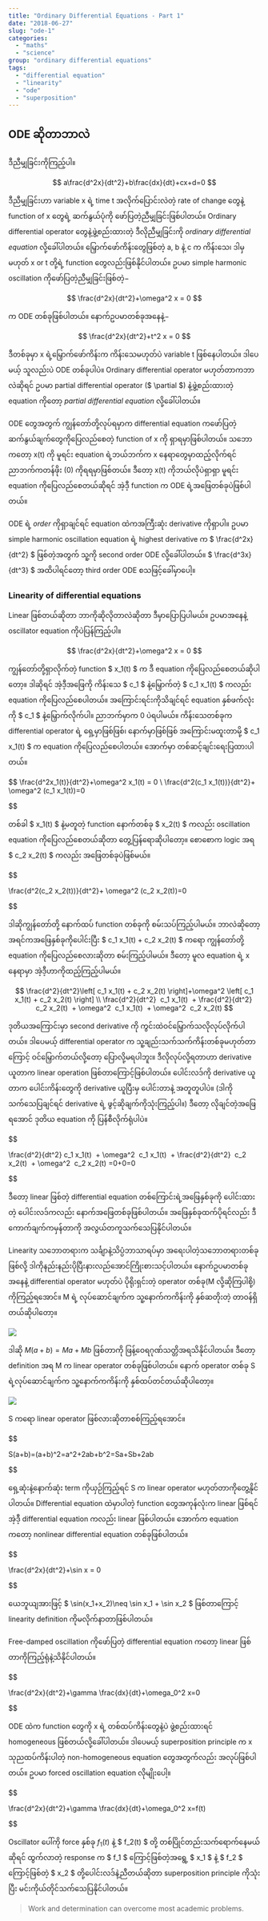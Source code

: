 ```yaml
---
title: "Ordinary Differential Equations - Part 1"
date: "2018-06-27"
slug: "ode-1"
categories:
  - "maths"
  - "science"
group: "ordinary differential equations"
tags:
  - "differential equation"
  - "linearity"
  - "ode"
  - "superposition"
---
```


## ODE ဆိုတာဘာလဲ

ဒီညီမျှခြင်းကိုကြည့်ပါ။

$$
 a\frac{d^2x}{dt^2}+b\frac{dx}{dt}+cx+d=0
$$

ဒီညီမျှခြင်းဟာ variable x ရဲ့ time t အလိုက်ပြောင်းလဲတဲ့ rate of change တွေနဲ့ function of x တွေရဲ့ ဆက်နွယ်ပုံကို ဖော်ပြတဲ့ညီမျှခြင်းဖြစ်ပါတယ်။ Ordinary differential operator တွေနဲ့ဖွဲ့စည်းထားတဲ့ ဒီလိုညီမျှခြင်းကို _ordinary differential equation_ လို့ခေါ်ပါတယ်။ မြှောက်ဖော်ကိန်းတွေဖြစ်တဲ့ a, b နဲ့ c က ကိန်းသေ၊ ဒါမှမဟုတ် x or t တို့ရဲ့ function တွေလည်းဖြစ်နိုင်ပါတယ်။ ဥပမာ simple harmonic oscillation ကိုဖော်ပြတဲ့ညီမျှခြင်းဖြစ်တဲ့−

$$
 \frac{d^2x}{dt^2}+\omega^2 x = 0
$$

က ODE တစ်ခုဖြစ်ပါတယ်။ နောက်ဥပမာတစ်ခုအနေနဲ့−

$$
 \frac{d^2x}{dt^2}+t^2 x = 0
$$

ဒီတစ်ခုမှာ x ရဲ့မြှောက်ဖော်ကိန်းက ကိန်းသေမဟုတ်ပဲ variable t ဖြစ်နေပါတယ်။ ဒါပေမယ့် သူလည်းပဲ ODE တစ်ခုပါပဲ။ Ordinary differential operator မဟုတ်တာကဘာလဲဆိုရင် ဥပမာ partial differential operator ($ \partial $) နဲ့ဖွဲ့စည်းထားတဲ့ equation ကိုတော့ _partial differential equation_ လို့ခေါ်ပါတယ်။

ODE တွေအတွက် ကျွန်တော်တို့လုပ်ရမှာက differential equation ကဖော်ပြတဲ့ ဆက်နွယ်ချက်တွေကိုပြေလည်စေတဲ့ function of x ကို ရှာရမှာဖြစ်ပါတယ်။ သဘောကတော့ x(t) ကို မူရင်း equation ရဲ့ဘယ်ဘက်က x နေရာတွေမှာထည့်လိုက်ရင် ညာဘက်ကတန်ဖိုး (0) ကိုရရမှာဖြစ်တယ်။ ဒီတော့ x(t) ကိုဘယ်လိုပဲရှာရှာ မူရင်း equation ကိုပြေလည်စေတယ်ဆိုရင် အဲ့ဒီ့ function က ODE ရဲ့အဖြေတစ်ခုပဲဖြစ်ပါတယ်။

ODE ရဲ့ _order_ ကိုရှာချင်ရင် equation ထဲကအကြီးဆုံး derivative ကိုရှာပါ။ ဥပမာ simple harmonic oscillation equation ရဲ့ highest derivative က $ \frac{d^2x}{dt^2} $ ဖြစ်တဲ့အတွက် သူ့ကို second order ODE လို့ခေါ်ပါတယ်။ $ \frac{d^3x}{dt^3} $ အထိပါရင်တော့ third order ODE စသဖြင့်ခေါ်မှာပေါ့။

### Linearity of differential equations

Linear ဖြစ်တယ်ဆိုတာ ဘာကိုဆိုလိုတာလဲဆိုတာ ဒီမှာပြောပြပါမယ်။ ဥပမာအနေနဲ့  oscillator equation ကိုပဲပြန်ကြည့်ပါ။

$$
 \frac{d^2x}{dt^2}+\omega^2 x = 0
$$

ကျွန်တော်တို့ရှာလိုက်တဲ့ function $ x_1(t) $ က ဒီ equation ကိုပြေလည်စေတယ်ဆိုပါတော့။ ဒါဆိုရင် အဲ့ဒီ့အဖြေကို ကိန်းသေ $ c_1 $ နဲ့မြှောက်တဲ့ $ c_1 x_1(t) $ ကလည်း equation ကိုပြေလည်စေပါတယ်။ အကြောင်းရင်းကိုသိချင်ရင် equation နှစ်ဖက်လုံးကို $ c_1 $ နဲ့မြှောက်လိုက်ပါ။ ညာဘက်မှာက 0 ပဲရပါမယ်။ ကိန်းသေတစ်ခုက differential operator ရဲ့ ရှေ့မှာဖြစ်ဖြစ်၊ နောက်မှာဖြစ်ဖြစ် အကြောင်းမထူးတာမို့ $ c_1 x_1(t) $ က equation ကိုပြေလည်စေပါတယ်။ အောက်မှာ တစ်ဆင့်ချင်းရေးပြထားပါတယ်။

$$
 \frac{d^2x_1(t)}{dt^2}+\omega^2 x_1(t) = 0
\\
\frac{d^2(c_1 x_1(t))}{dt^2}+ \omega^2 (c_1 x_1(t))=0


$$

တစ်ခါ $ x_1(t) $ နဲ့မတူတဲ့ function နောက်တစ်ခု $ x_2(t) $ ကလည်း oscillation equation ကိုပြေလည်စေတယ်ဆိုတာ တွေ့ပြန်ရောဆိုပါတော့။ စောစောက logic အရ $ c_2 x_2(t) $ ကလည်း အဖြေတစ်ခုပဲဖြစ်မယ်။

$$

\frac{d^2(c_2 x_2(t))}{dt^2}+ \omega^2 (c_2 x_2(t))=0


$$

ဒါဆိုကျွန်တော်တို့ နောက်ထပ် function တစ်ခုကို စမ်းသပ်ကြည့်ပါမယ်။ ဘာလဲဆိုတော့ အရင်ကအဖြေနှစ်ခုကိုပေါင်းပြီး $ c_1 x_1(t) + c_2 x_2(t) $ ကရော ကျွန်တော်တို့ equation ကိုပြေလည်စေလားဆိုတာ စမ်းကြည့်ပါမယ်။ ဒီတော့ မူလ equation ရဲ့ x နေရာမှာ အဲ့ဒီ့ဟာကိုထည့်ကြည့်ပါမယ်။

$$
\frac{d^2}{dt^2}\left[ c_1 x_1(t) + c_2 x_2(t) \right]+\omega^2 \left[ c_1 x_1(t) + c_2 x_2(t) \right]
\\
 \frac{d^2}{dt^2}  c_1 x_1(t)  + \frac{d^2}{dt^2}  c_2 x_2(t)  + \omega^2  c_1 x_1(t)  + \omega^2  c_2 x_2(t)
$$

ဒုတိယအကြောင်းမှာ second derivative ကို ကွင်းထဲဝင်မြှောက်သလိုလုပ်လိုက်ပါတယ်။ ဒါပေမယ့် differential operator က သူ့ချည်းသက်သက်ကိန်းတစ်ခုမဟုတ်တာကြောင့် ဝင်မြှောက်တယ်လို့တော့ ပြောလို့မရပါဘူး။ ဒီလိုလုပ်လို့ရတာဟာ derivative ယူတာက linear operation ဖြစ်တာကြောင့်ဖြစ်ပါတယ်။ ပေါင်းလဒ်ကို derivative ယူတာက ပေါင်းကိန်းတွေကို derivative ယူပြီးမှ ပေါင်းတာနဲ့ အတူတူပါပဲ။ (ဒါကိုသက်သေပြချင်ရင် derivative ရဲ့ ဖွင့်ဆိုချက်ကိုသုံးကြည့်ပါ။) ဒီတော့ လိုချင်တဲ့အဖြေရအောင် ဒုတိယ equation ကို ပြန်စီလိုက်ရုံပါပဲ။

$$

\frac{d^2}{dt^2} c_1 x_1(t)  + \omega^2  c_1 x_1(t)  + \frac{d^2}{dt^2}  c_2 x_2(t)  + \omega^2  c_2 x_2(t) =0+0=0


$$

ဒီတော့ linear ဖြစ်တဲ့ differential equation တစ်ကြောင်းရဲ့အဖြေနှစ်ခုကို ပေါင်းထားတဲ့ ပေါင်းလဒ်ကလည်း နောက်အဖြေတစ်ခုဖြစ်ပါတယ်။ အဖြေနှစ်ခုထက်ပိုရင်လည်း ဒီကောက်ချက်ကမှန်တာကို အလွယ်တကူသက်သေပြနိုင်ပါတယ်။

Linearity သဘောတရားက သင်္ချာနဲ့သိပ္ပံဘာသာရပ်မှာ အရေးပါတဲ့သဘောတရားတစ်ခုဖြစ်လို့ ဒါကိုနည်းနည်းပိုပြီးနားလည်အောင်ကြိုးစားသင့်ပါတယ်။ နောက်ဥပမာတစ်ခုအနေနဲ့ differential operator မဟုတ်ပဲ ပိုရိုးရှင်းတဲ့ operator တစ်ခု(M လို့ဆိုကြပါစို့) ကိုကြည့်ရအောင်။ M ရဲ့ လုပ်ဆောင်ချက်က သူ့နောက်ကကိန်းကို နှစ်ဆတိုးတဲ့ တာဝန်ရှိတယ်ဆိုပါတော့။

![](images/Operator-1-1-300x120.png)

ဒါဆို $M(a+b)=Ma+Mb$ ဖြစ်တာကို ဖြန့်ဝေရဂုဏ်သတ္တိအရသိနိုင်ပါတယ်။ ဒီတော့ definition အရ M က linear operator တစ်ခုဖြစ်ပါတယ်။ နောက် operator တစ်ခု S ရဲ့လုပ်ဆောင်ချက်က သူ့နောက်ကကိန်းကို နှစ်ထပ်တင်တယ်ဆိုပါတော့။

![](images/Operator-2-1-300x119.png)

S ကရော linear operator ဖြစ်လားဆိုတာစစ်ကြည့်ရအောင်။

$$

S(a+b)=(a+b)^2=a^2+2ab+b^2=Sa+Sb+2ab


$$

ရှေ့ဆုံးနဲ့နောက်ဆုံး term ကိုယှဉ်ကြည့်ရင် S က linear operator မဟုတ်တာကိုတွေ့နိုင်ပါတယ်။ Differential equation ထဲမှာပါတဲ့ function တွေအကုန်လုံးက linear ဖြစ်ရင် အဲ့ဒီ့ differential equation ကလည်း linear ဖြစ်ပါတယ်။ အောက်က equation ကတော့ nonlinear differential equation တစ်ခုဖြစ်ပါတယ်။

$$

\frac{d^2x}{dt^2}+\sin x = 0


$$

ယေဘူယျအားဖြင့် $ \sin(x_1+x_2)\neq \sin x_1 + \sin x_2 $ ဖြစ်တာကြောင့် linearity definition ကိုမလိုက်နာတာဖြစ်ပါတယ်။

Free-damped oscillation ကိုဖော်ပြတဲ့ differential equation ကတော့ linear ဖြစ်တာကိုကြည့်ရုံနဲ့သိနိုင်ပါတယ်။

$$

\frac{d^2x}{dt^2}+\gamma \frac{dx}{dt}+\omega_0^2 x=0


$$

ODE ထဲက function တွေကို x ရဲ့ တစ်ထပ်ကိန်းတွေနဲ့ပဲ ဖွဲ့စည်းထားရင် homogeneous ဖြစ်တယ်လို့ခေါ်ပါတယ်။ ဒါပေမယ့် superposition principle က x သုညထပ်ကိန်းပါတဲ့ non-homogeneous equation တွေအတွက်လည်း အလုပ်ဖြစ်ပါတယ်။ ဥပမာ forced oscillation equation လိုမျိုးပေါ့။

$$

\frac{d^2x}{dt^2}+\gamma \frac{dx}{dt}+\omega_0^2 x=f(t)


$$

Oscillator ပေါ်ကို force နှစ်ခု $f_1(t)$ နဲ့ $ f_2(t) $ တို့ တစ်ပြိုင်တည်းသက်ရောက်နေမယ်ဆိုရင် ထွက်လာတဲ့ response က $ f_1 $ ကြောင့်ဖြစ်တဲ့အရွေ့ $ x_1 $ နဲ့ $ f_2 $ ကြောင့်ဖြစ်တဲ့ $ x_2 $ တို့ပေါင်းလဒ်နဲ့ညီတယ်ဆိုတာ superposition principle ကိုသုံးပြီး မင်းကိုယ်တိုင်သက်သေပြနိုင်ပါတယ်။

<Blockquote author="Jack Fraser">
Work and determination can overcome most academic problems.
</Blockquote>
